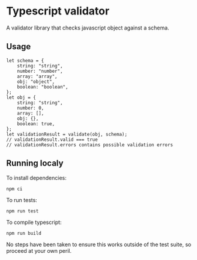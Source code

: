 # Typescript validator

A validator library that checks javascript object against a schema.

## Usage
```
let schema = {
    string: "string",
    number: "number",
    array: "array",
    obj: "object",
    boolean: "boolean",
};
let obj = {
    string: "string",
    number: 0,
    array: [],
    obj: {},
    boolean: true,
};
let validationResult = validate(obj, schema);
// validationResult.valid === true
// validationResult.errors contains possible validation errors
```

## Running localy
To install dependencies:
```
npm ci
```

To run tests:
```
npm run test
```

To compile typescript:
```
npm run build
```

No steps have been taken to ensure this works outside of the test suite, so proceed at your own peril.